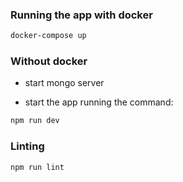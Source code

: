 ### Running the app with docker

```bash
docker-compose up
```

### Without docker
- start mongo server

- start the app running the command: 
```bash
npm run dev
```

### Linting

```bash
npm run lint
```



